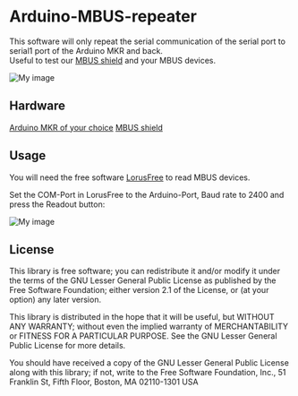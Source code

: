 # Arduino-MBUS-repeater

This software will only repeat the serial communication of the serial port to serial1 port of the Arduino MKR and back.  
Useful to test our [MBUS shield](https://www.hwhardsoft.de/english/projects/m-bus-mkr-shield/) and your MBUS devices.

![My image](https://hackster.imgix.net/uploads/attachments/1035416/_utvfqYvJK0.blob?auto=compress%2Cformat&w=900&h=675&fit=min)


## Hardware

[Arduino MKR of your choice](https://store.arduino.cc/)
[MBUS shield](https://www.hwhardsoft.de/english/projects/m-bus-mkr-shield/)


## Usage

You will need the free software [LorusFree](https://www.m-bus.de/lorus_download/lorusfree_setup.zip) to read MBUS devices.

Set the COM-Port in LorusFree to the Arduino-Port, Baud rate to 2400 and press the Readout button:

![My image](https://hackster.imgix.net/uploads/attachments/1035416/_utvfqYvJK0.blob?auto=compress%2Cformat&w=900&h=675&fit=min)


## License

This library is free software; you can redistribute it and/or modify it under the terms of the GNU Lesser General Public License as published by the Free Software Foundation; either version 2.1 of the License, or (at your option) any later version.

This library is distributed in the hope that it will be useful, but WITHOUT ANY WARRANTY; without even the implied warranty of MERCHANTABILITY or FITNESS FOR A PARTICULAR PURPOSE. See the GNU Lesser General Public License for more details.

You should have received a copy of the GNU Lesser General Public License along with this library; if not, write to the Free Software Foundation, Inc., 51 Franklin St, Fifth Floor, Boston, MA 02110-1301 USA
